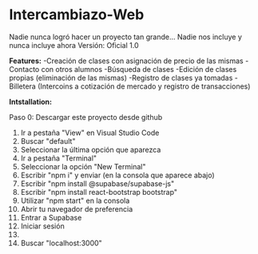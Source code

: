 # Intercambiazo-Web
Nadie nunca logró hacer un proyecto tan grande... Nadie nos incluye y nunca incluye ahora
Versión: Oficial 1.0

**Features:**
-Creación de clases con asignación de precio de las mismas
-Contacto con otros alumnos
-Búsqueda de clases
-Edición de clases propias (eliminación de las mismas)
-Registro de clases ya tomadas
-Billetera (Intercoins a cotización de mercado y registro de transacciones)

**Intstallation:**

Paso 0: Descargar este proyecto desde github
1. Ir a pestaña "View" en Visual Studio Code
2. Buscar "default"
3. Seleccionar la última opción que aparezca
4. Ir a pestaña "Terminal"
5. Seleccionar la opción "New Terminal"
6. Escribir "npm i" y enviar (en la consola que aparece abajo)
7. Escribir "npm install @supabase/supabase-js"
8. Escribir "npm install react-bootstrap bootstrap"
9. Utilizar "npm start" en la consola
10. Abrir tu navegador de preferencia
11. Entrar a Supabase
12. Iniciar sesión
13. 
15. Buscar "localhost:3000"
